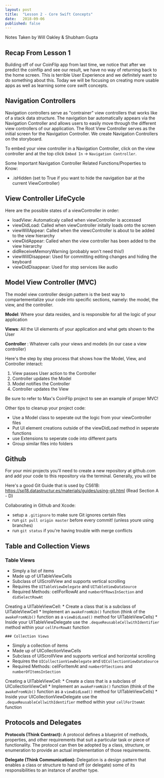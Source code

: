 ```yaml
---
layout: post
title:  "Lesson 2 - Core Swift Concepts"
date:   2018-09-06
published: false
---
```

Notes Taken by Will Oakley & Shubham Gupta

## Recap From Lesson 1

Building off of our CoinFlip app from last time, we notice that after we predict the coinflip and see our result, we have no way of returning back to the home screen. This is terrible User Experience and we definitely want to do something about this. Today we will be focusing on creating more usable apps as well as learning some core swift concepts.

## Navigation Controllers

Navigation controllers serve as "contrainer" view controllers that works like of a stack data structure. The navigation bar automatically appears via the Navigation Controller and allows users to easily move through the different view controllers of our application. The Root View Controller serves as the initial screen for the Navigation Controller. We create Navigation Controllers on the storyboard.

To embed your view controller in a Navigation Controller, click on the view controller and at the top click ``Embed In`` -> ``Navigation Controller``.

Some Important Navigation Controller Related Functions/Properties to Know:
  * .isHidden (set to True if you want to hide the navigation bar at the current ViewController)

## View Controller LifeCycle

Here are the possible states of a viewController in order:

* loadView: Automaticaly called when viewController is accessed
* viewDidLoad: Called when viewController initally loads onto the screen
* viewWillAppear: Called when the viewcController is about to be added to the view hierarchy
* viewDidAppear: Called when the view controller has been added to the view hierarchy
* didReceiveMemoryWarning (probably won't need this!)
* viewWillDisappear: Used for committing editing changes and hiding the keyboard
* viewDidDisappear: Used for stop services like audio

## Model View Controller (MVC)

The model view controller design pattern is the best way to compartementalize your code into specific sections, namely: the model, the view, and the controller.

**Model**: Where your data resides, and is responsible for all the logic of your application

**Views**: All the UI elements of your application and what gets shown to the User

**Controller** : Whatever calls your views and models (in our case a view controller)

Here's the step by step process that shows how the Model, View, and Controller interact:

1. View passes User action to the Controller
2. Controller updates the Model
3. Model notifies the Controller
4. Controller updates the View

Be sure to refer to Max's CoinFlip project to see an example of proper MVC!

Other tips to cleanup your project code:
  * Use a Model class to seperate out the logic from your viewController files
  * Put UI element creations outside of the viewDidLoad method in seperate functions
  * use Extensions to seperate code into different parts
  * Group similar files into folders 
  
## Github

For your mini projects you'll need to create a new repository at github.com and add your code to this repository via the terminal. Generally, you will be 

Here's a good Git Guide that is used by CS61B: https://sp18.datastructur.es/materials/guides/using-git.html (Read Section A - D)

Collaborating in Github and Xcode:
  * setup a ``.gitignore`` to make sure Git ignores certain files
  * run ``git pull origin master`` before every commit! (unless youre using branches)
  * run ``git status`` if you're having trouble with merge conflicts

  ## Table and Collection Views
  
  ### Table Views
  * Simply a list of items
  * Made up of UITableViewCells
  * Subclass of UIScrollView and supports vertical scrolling
  * Requires the ``UITableViewDelegate`` and ``UITableViewDataSource``
  * Required Methods: cellForRowAt and ``numberOfRowsInSection`` and ``didSelectRowAt``
  
  Creating a UITableViewCell:
    * Create a class that is a subclass of UITableViewCell
    * Implement an ``awakeFromNib()`` function (think of the ``awakeFromNib()`` function as a ``viewDidLoad()`` method for UITableViewCells)
    * Inside your UITableViewDelegate use the ``.dequeReusableCellwithIdentifier`` method within your ``cellForRowAt`` function
    
    ### Collection Views
  * Simply a collection of items
  * Made up of UICollectionViewCells
  * Subclass of UIScrollView and supports vertical and horizontal scrolling
  * Requires the ``UICollectionViewDelegate`` and ``UICollectionViewDataSource``
  * Required Methods: cellForItemAt and ``numberOfSections`` and ``numberOfItemsInSection``
  
  Creating a UITableViewCell:
    * Create a class that is a subclass of UICollectionViewCell
    * Implement an ``awakeFromNib()`` function (think of the ``awakeFromNib()`` function as a ``viewDidLoad()`` method for UITableViewCells)
    * Inside your UICollectionViewDelegate use the ``.dequeReusableCellwithIdentifier`` method within your ``cellForItemAt`` function
    
## Protocols and Delegates

**Protocols (Think Contract):** A protocol defines a blueprint of methods, properties, and other requirements that suit a particular task or piece of functionality. The protocol can then be adopted by a class, structure, or enumeration to provide an actual implementation of those requirements. 

**Delegate (Think Communication):** Delegation is a design pattern that enables a class or structure to hand off (or delegate) some of its responsibilities to an instance of another type.
  
